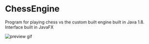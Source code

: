 # ChessEngine
Program for playing chess vs the custom built engine built in Java 1.8. Interface built in JavaFX

![preview gif](https://media.giphy.com/media/OrPypT81nX4sUMKfAE/giphy.gif)
